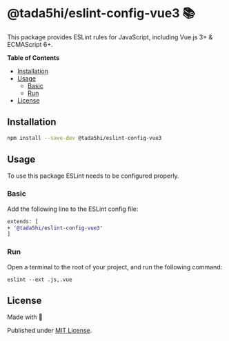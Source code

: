 # @tada5hi/eslint-config-vue3 📚
This package provides ESLint rules for JavaScript, including Vue.js 3+ & ECMAScript 6+.

**Table of Contents**

- [Installation](#installation)
- [Usage](#usage)
    - [Basic](#basic)
    - [Run](#run)
- [License](#license)

## Installation

```bash
npm install --save-dev @tada5hi/eslint-config-vue3
```

## Usage

To use this package ESLint needs to be configured properly.

### Basic

Add the following line to the ESLint config file:

```diff
extends: [
+ '@tada5hi/eslint-config-vue3'
]
```

### Run

Open a terminal to the root of your project, and run the following command:

```shell
eslint --ext .js,.vue
```

## License

Made with 💚

Published under [MIT License](./LICENSE).
